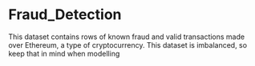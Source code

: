 # Fraud_Detection
This dataset contains rows of known fraud and valid transactions made over Ethereum, a type of cryptocurrency. This dataset is imbalanced, so keep that in mind when modelling
